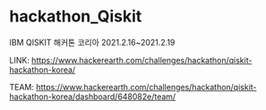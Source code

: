 # hackathon_Qiskit
IBM QISKIT 해커톤 코리아 2021.2.16~2021.2.19

LINK: https://www.hackerearth.com/challenges/hackathon/qiskit-hackathon-korea/

TEAM: https://www.hackerearth.com/challenges/hackathon/qiskit-hackathon-korea/dashboard/648082e/team/
